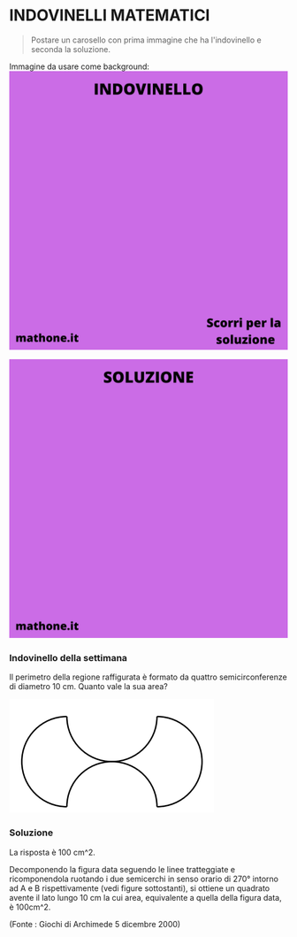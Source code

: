 # INDOVINELLI MATEMATICI

> Postare un carosello con prima immagine che ha l'indovinello e seconda la soluzione.

Immagine da usare come background:
![Template indovinelli](templateIndovinello.png)

![Template soluzione](templateSoluzione.png)

### Indovinello della settimana

Il perimetro della regione raffigurata è formato da quattro semicirconferenze di diametro 10 cm. Quanto vale la sua area?

![Immagine del problema](olimpiadi.png)

### Soluzione

La risposta è 100 cm^2. 

Decomponendo la figura data seguendo le linee tratteggiate e ricomponendola ruotando i due semicerchi in senso orario di 270° intorno ad A e B rispettivamente (vedi figure sottostanti), si ottiene un quadrato avente il lato lungo 10 cm la cui area, equivalente a quella della figura data, è 100cm^2. 

(Fonte : Giochi di Archimede 5 dicembre 2000)